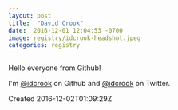 ```yaml
---
layout: post
title:  "David Crook"
date:  2016-12-01 12:04:53 -0700
image: registry/idcrook-headshot.jpeg
categories: registry
---
```


Hello everyone from Github!

I'm  <a href="https://github.com/idcrook"><i class="fa fa-github fa-2x" aria-hidden="true"></i>@idcrook</a> on Github and <a href="https://twitter.com/idcrook"><i class="fa fa-twitter fa-2x" aria-hidden="true"></i>@idcrook</a> on Twitter.

Created 2016-12-02T01:09:29Z
